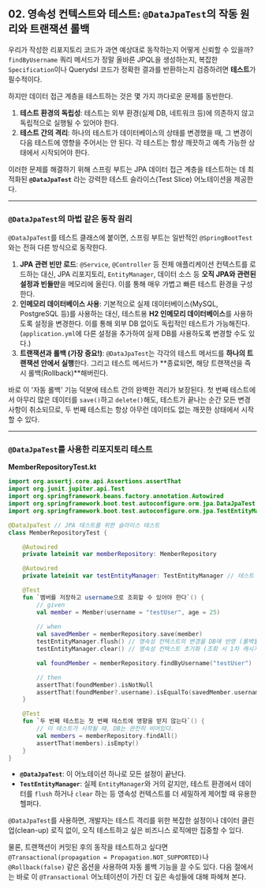 ## 02\. 영속성 컨텍스트와 테스트: `@DataJpaTest`의 작동 원리와 트랜잭션 롤백

우리가 작성한 리포지토리 코드가 과연 예상대로 동작하는지 어떻게 신뢰할 수 있을까? `findByUsername` 쿼리 메서드가 정말 올바른 JPQL을 생성하는지, 복잡한 `Specification`이나 Querydsl 코드가 정확한 결과를 반환하는지 검증하려면 **테스트**가 필수적이다.

하지만 데이터 접근 계층을 테스트하는 것은 몇 가지 까다로운 문제를 동반한다.

1.  **테스트 환경의 독립성**: 테스트는 외부 환경(실제 DB, 네트워크 등)에 의존하지 않고 독립적으로 실행될 수 있어야 한다.
2.  **테스트 간의 격리**: 하나의 테스트가 데이터베이스의 상태를 변경했을 때, 그 변경이 다음 테스트에 영향을 주어서는 안 된다. 각 테스트는 항상 깨끗하고 예측 가능한 상태에서 시작되어야 한다.

이러한 문제를 해결하기 위해 스프링 부트는 JPA 데이터 접근 계층을 테스트하는 데 최적화된 **`@DataJpaTest`** 라는 강력한 테스트 슬라이스(Test Slice) 어노테이션을 제공한다.

-----

### **`@DataJpaTest`의 마법 같은 동작 원리**

`@DataJpaTest`를 테스트 클래스에 붙이면, 스프링 부트는 일반적인 `@SpringBootTest`와는 전혀 다른 방식으로 동작한다.

1.  **JPA 관련 빈만 로드**: `@Service`, `@Controller` 등 전체 애플리케이션 컨텍스트를 로드하는 대신, JPA 리포지토리, `EntityManager`, 데이터 소스 등 **오직 JPA와 관련된 설정과 빈들만**을 메모리에 올린다. 이를 통해 매우 가볍고 빠른 테스트 환경을 구성한다.
2.  **인메모리 데이터베이스 사용**: 기본적으로 실제 데이터베이스(MySQL, PostgreSQL 등)를 사용하는 대신, 테스트용 **H2 인메모리 데이터베이스**를 사용하도록 설정을 변경한다. 이를 통해 외부 DB 없이도 독립적인 테스트가 가능해진다. (`application.yml`에 다른 설정을 추가하여 실제 DB를 사용하도록 변경할 수도 있다.)
3.  **트랜잭션과 롤백 (가장 중요\!)**: `@DataJpaTest`는 각각의 테스트 메서드를 **하나의 트랜잭션 안에서 실행**한다. 그리고 테스트 메서드가 \*\*종료되면, 해당 트랜잭션을 즉시 롤백(Rollback)\*\*해버린다.

바로 이 '자동 롤백' 기능 덕분에 테스트 간의 완벽한 격리가 보장된다. 첫 번째 테스트에서 아무리 많은 데이터를 `save()`하고 `delete()`해도, 테스트가 끝나는 순간 모든 변경사항이 취소되므로, 두 번째 테스트는 항상 아무런 데이터도 없는 깨끗한 상태에서 시작할 수 있다.

-----

### **`@DataJpaTest`를 사용한 리포지토리 테스트**

**MemberRepositoryTest.kt**

```kotlin
import org.assertj.core.api.Assertions.assertThat
import org.junit.jupiter.api.Test
import org.springframework.beans.factory.annotation.Autowired
import org.springframework.boot.test.autoconfigure.orm.jpa.DataJpaTest
import org.springframework.boot.test.autoconfigure.orm.jpa.TestEntityManager

@DataJpaTest // JPA 테스트를 위한 슬라이스 테스트
class MemberRepositoryTest {

    @Autowired
    private lateinit var memberRepository: MemberRepository

    @Autowired
    private lateinit var testEntityManager: TestEntityManager // 테스트 전용 EntityManager

    @Test
    fun `멤버를 저장하고 username으로 조회할 수 있어야 한다`() {
        // given
        val member = Member(username = "testUser", age = 25)
        
        // when
        val savedMember = memberRepository.save(member)
        testEntityManager.flush() // 영속성 컨텍스트의 변경을 DB에 반영 (롤백될 트랜잭션 내에서)
        testEntityManager.clear() // 영속성 컨텍스트 초기화 (조회 시 1차 캐시가 아닌 DB에서 가져오도록)

        val foundMember = memberRepository.findByUsername("testUser")

        // then
        assertThat(foundMember).isNotNull
        assertThat(foundMember?.username).isEqualTo(savedMember.username)
    }

    @Test
    fun `두 번째 테스트는 첫 번째 테스트에 영향을 받지 않는다`() {
        // 이 테스트가 시작될 때, DB는 완전히 비어있다.
        val members = memberRepository.findAll()
        assertThat(members).isEmpty()
    }
}
```

  * **`@DataJpaTest`**: 이 어노테이션 하나로 모든 설정이 끝난다.
  * **`TestEntityManager`**: 실제 `EntityManager`와 거의 같지만, 테스트 환경에서 데이터를 `flush` 하거나 `clear` 하는 등 영속성 컨텍스트를 더 세밀하게 제어할 때 유용한 헬퍼다.

`@DataJpaTest`를 사용하면, 개발자는 테스트 격리를 위한 복잡한 설정이나 데이터 클린업(clean-up) 로직 없이, 오직 테스트하고 싶은 비즈니스 로직에만 집중할 수 있다.

물론, 트랜잭션이 커밋된 후의 동작을 테스트하고 싶다면 `@Transactional(propagation = Propagation.NOT_SUPPORTED)`나 `@Rollback(false)` 같은 옵션을 사용하여 자동 롤백 기능을 끌 수도 있다. 다음 절에서는 바로 이 `@Transactional` 어노테이션이 가진 더 깊은 속성들에 대해 파헤쳐 본다.